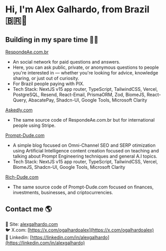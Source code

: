 # Hi, I'm Alex Galhardo, from Brazil 🇧🇷👋

## Building in my spare time 👨‍💻

[RespondeAe.com.br](https://respondeae.com.br)
   - An social network for paid questions and answers.
   - Here, you can ask public, private, or anonymous questions to people you're interested in — whether you're looking for advice, knowledge sharing, or just out of curiosity.
   - For Brazil people paying with PIX.
   - Tech Stack: NextJS v15 app router, TypeScript, TailwindCSS, Vercel, PostgreSQL, Resend, React-Email, PrismaORM, Zod, BiomeJS, React-Query, AbacatePay, Shadcn-UI, Google Tools, Microsoft Clarity

[Askedly.com](https://askedly.com)
   - The same source code of RespondeAe.com.br but for international people using Stripe.

[Prompt-Dude.com](https://prompt-dude.com)
   - A simple blog focused on Omni-Channel SEO and SERP otimization using Artificial Intelligence content creation focused on teaching and talking about Prompt Engineering techniques and general A.I topics.
   - Tech Stack: NextJS v15 app router, TypeScript, TailwindCSS, Vercel, BiomeJS, Shadcn-UI, Google Tools, Microsoft Clarity

[Rich-Dude.com](https://prompt-dude.com)
   - The same source code of Prompt-Dude.com focused on finances, investments, businesses, and criptocurrencies.

## Contact me 🌎

🚀 Site: [alexgalhardo.com](https://alexgalhardo.com)  
🐦 X.com: [https://x.com/ogalhardoalex](https://x.com/ogalhardoalex)  
💼 Linkedin: [https://linkedin.com/in/alexgalhardo](https://linkedin.com/in/alexgalhardo)  
